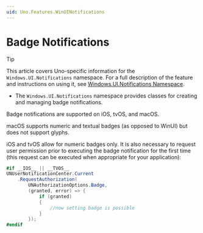 ```yaml
---
uid: Uno.Features.WinUINotifications
---
```


# Badge Notifications

> [!TIP]
> This article covers Uno-specific information for the `Windows.UI.Notifications` namespace. For a full description of the feature and instructions on using it, see [Windows.UI.Notifications Namespace](https://learn.microsoft.com/uwp/api/windows.ui.notifications).

* The `Windows.UI.Notifications` namespace provides classes for creating and managing badge notifications.

Badge notifications are supported on iOS, tvOS, and macOS.

macOS supports numeric and textual badges (as opposed to WinUI) but does not support glyphs.

iOS and tvOS allow for numeric badges only. It is also necessary to request user permission prior to executing the badge notification for the first time (this request can be executed when appropriate for your application):

```csharp
#if __IOS__ || __TVOS__
UNUserNotificationCenter.Current
    .RequestAuthorization(
        UNAuthorizationOptions.Badge,
        (granted, error) => {
            if (granted)
            {
                //now setting badge is possible
            }
        });
#endif
```
